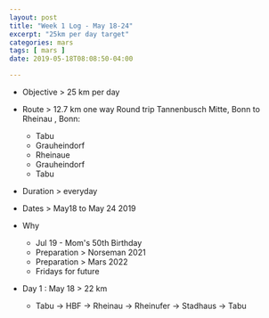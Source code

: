 ```yaml
---
layout: post
title: "Week 1 Log - May 18-24"
excerpt: "25km per day target"
categories: mars
tags: [ mars ]
date: 2019-05-18T08:08:50-04:00

---
```


* Objective > 25 km per day

* Route > 12.7 km one way
  Round trip  Tannenbusch Mitte, Bonn to Rheinau , Bonn:
  * Tabu
  * Grauheindorf
  * Rheinaue
  * Grauheindorf
  * Tabu

* Duration > everyday

* Dates > May18 to May 24 2019

* Why
  * Jul 19 - Mom's 50th Birthday
  * Preparation > Norseman 2021  
  * Preparation > Mars 2022
  * Fridays for future


* Day 1 : May 18 > 22 km
  * Tabu -> HBF -> Rheinau -> Rheinufer -> Stadhaus -> Tabu
